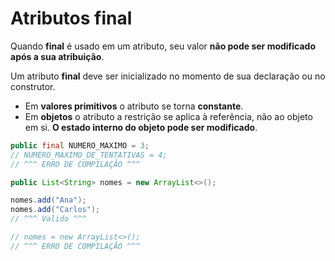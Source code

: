 # Atributos final

Quando **final** é usado em um atributo, seu valor **não pode ser modificado após a sua atribuição**.

Um atributo **final** deve ser inicializado no momento de sua declaração ou no construtor.

- Em **valores primitivos** o atributo se torna **constante**.
- Em **objetos** o atributo a restrição se aplica à referência, não ao objeto em si. **O estado interno do objeto pode ser modificado**. 

```Java
public final NUMERO_MAXIMO = 3;
// NUMERO_MAXIMO_DE_TENTATIVAS = 4; 
// ^^^ ERRO DE COMPILAÇÃO ^^^

public List<String> nomes = new ArrayList<>();

nomes.add("Ana");
nomes.add("Carlos");
// ^^^ Valido ^^^

// nomes = new ArrayList<>();
// ^^^ ERRO DE COMPILAÇÃO ^^^
```


